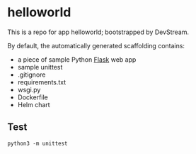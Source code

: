 # helloworld

This is a repo for app helloworld; bootstrapped by DevStream.

By default, the automatically generated scaffolding contains:

- a piece of sample Python [Flask](https://flask.palletsprojects.com/en/2.2.0/) web app
- sample unittest
- .gitignore
- requirements.txt
- wsgi.py
- Dockerfile
- Helm chart

## Test

```shell
python3 -m unittest
```
